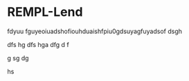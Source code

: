 # REMPL-Lend

fdyuu fguyeoiuadshofiouhduaishfpiu0gdsuyagfuyadsof
dsgh

dfs
hg
dfs
hga
dfg
d
f

g
sg
dg

hs

